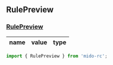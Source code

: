 ## RulePreview

### [RulePreview](https://zyxpz.github.io/mido-ts-rc/dist/RulePreview/RulePreview.html)

name|value|type
---|:--:|---:


```js
import { RulePreview } from 'mido-rc';
```